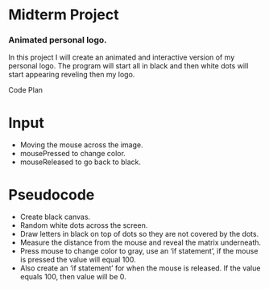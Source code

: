 
# Midterm Project
### Animated personal logo.


In this project I will create an animated and interactive version of my personal logo. The program will start all in black and then white dots will start appearing reveling then my logo. 

Code Plan

# Input

-	Moving the mouse across the image.
-	mousePressed to change color.
-	mouseReleased to go back to black.

# Pseudocode

-	Create black canvas.
-	Random white dots across the screen.
-	Draw letters in black on top of dots so they are not covered by the dots.
-	Measure the distance from the mouse and reveal the matrix underneath.
-	Press mouse to change color to gray, use an ‘if statement’, if the mouse is pressed the value will equal 100.
-	Also create an ‘if statement’ for when the mouse is released. If the value equals 100, then value will be 0.
